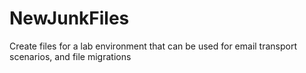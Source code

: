 # NewJunkFiles
Create files for a lab environment that can be used for email transport scenarios, and file migrations
